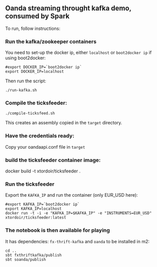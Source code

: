 ## Oanda streaming throught kafka demo, consumed by Spark

To run, follow instructions:

### Run the kafka/zookeeper containers

You need to set-up the docker ip, either ```localhost``` or ````boot2docker ip```` if using boot2docker:
```
#export DOCKER_IP=`boot2docker ip`
export DOCKER_IP=localhost
```

Then run the script:

```
./run-kafka.sh
```


### Compile the ticksfeeder:


```
./compile-ticksfeed.sh
```

This creates an assembly copied in the ```target```  directory.

### Have the credentials ready:

Copy your oandaapi.conf file in ```target```

### build the ticksfeeder container image:

docker build -t xtordoir/ticksfeeder .


### Run the ticksfeeder

Export the ```KAFKA_IP``` and run the container (only EUR_USD here):

```
#export KAFKA_IP=`boot2docker ip`
export KAFKA_IP=localhost
docker run -t -i -e "KAFKA_IP=$KAFKA_IP" -e "INSTRUMENTS=EUR_USD" xtordoir/ticksfeeder:latest
```

### The notebook is then available for playing

It has dependencies: ```fx-thrift-kafka``` and ```oanda``` to be installed in m2:

```
cd ..
sbt fxthriftkafka/publish
sbt soanda/publish
```

